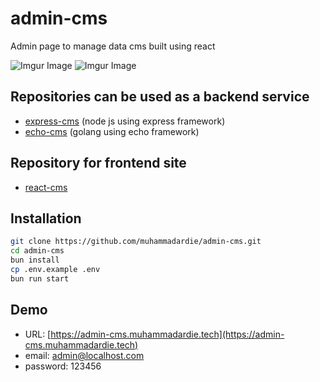# admin-cms
Admin page to manage data cms built using react

![Imgur Image](https://imgur.com/QQE1ahA.png)
![Imgur Image](https://imgur.com/Hz08HKL.png)

## Repositories can be used as a backend service
- [express-cms](https://github.com/muhammadardie/express-cms) (node js using express framework)
- [echo-cms](https://github.com/muhammadardie/echo-cms) (golang using echo framework)

## Repository for frontend site
- [react-cms](https://github.com/muhammadardie/react-cms)

## Installation
```sh
git clone https://github.com/muhammadardie/admin-cms.git
cd admin-cms
bun install
cp .env.example .env
bun run start
```
## Demo

- URL: [https://admin-cms.muhammadardie.tech](https://admin-cms.muhammadardie.tech)
- email: admin@localhost.com
- password: 123456
